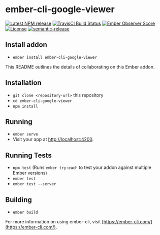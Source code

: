# ember-cli-google-viewer

[![Latest NPM release][npm-badge]][npm-badge-url]
[![TravisCI Build Status][travis-badge]][travis-badge-url]
[![Ember Observer Score][ember-observer-badge]][ember-observer-badge-url]
[![License][license-badge]][license-badge-url]
[![semantic-release](https://img.shields.io/badge/%20%20%F0%9F%93%A6%F0%9F%9A%80-semantic--release-e10079.svg)](https://github.com/semantic-release/semantic-release)


[npm-badge]: https://img.shields.io/npm/v/ember-cli-google-viewer.svg
[npm-badge-url]: https://www.npmjs.com/package/ember-cli-google-viewer
[travis-badge]: https://img.shields.io/travis/ntgussoni/ember-cli-google-viewer/master.svg?label=TravisCI
[travis-badge-url]: https://travis-ci.org/ntgussoni/ember-cli-google-viewer
[ember-observer-badge]: http://emberobserver.com/badges/ember-cli-google-viewer.svg
[ember-observer-badge-url]: http://emberobserver.com/addons/ember-cli-google-viewer
[license-badge]: https://img.shields.io/npm/l/ember-cli-google-viewer.svg
[license-badge-url]: LICENSE.md

## Install addon

* `ember install ember-cli-google-viewer`

This README outlines the details of collaborating on this Ember addon.

## Installation

* `git clone <repository-url>` this repository
* `cd ember-cli-google-viewer`
* `npm install`

## Running

* `ember serve`
* Visit your app at [http://localhost:4200](http://localhost:4200).

## Running Tests

* `npm test` (Runs `ember try:each` to test your addon against multiple Ember versions)
* `ember test`
* `ember test --server`

## Building

* `ember build`

For more information on using ember-cli, visit [https://ember-cli.com/](https://ember-cli.com/).
